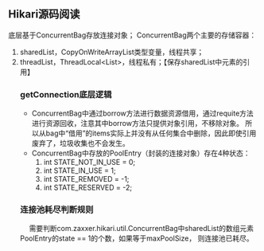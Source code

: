 ## Hikari源码阅读

底层基于ConcurrentBag存放连接对象；
ConcurrentBag两个主要的存储容器：
1. sharedList，CopyOnWriteArrayList类型变量，线程共享；
2. threadList，ThreadLocal<List<Object>>，线程私有；【保存sharedList中元素的引用】

### getConnection底层逻辑
- ConcurrentBag中通过borrow方法进行数据资源借用，通过requite方法进行资源回收，注意其中borrow方法只提供对象引用，不移除对象。
所以从bag中“借用”的items实际上并没有从任何集合中删除，因此即使引用废弃了，垃圾收集也不会发生。
&nbsp;
- ConcurrentBag中存放的PoolEntry（封装的连接对象）存在4种状态：
  1. int STATE_NOT_IN_USE = 0;
  2. int STATE_IN_USE = 1;
  3. int STATE_REMOVED = -1;
  4. int STATE_RESERVED = -2;

### 连接池耗尽判断规则
&emsp; 需要判断com.zaxxer.hikari.util.ConcurrentBag中sharedList的数组元素PoolEntry的state == 1的个数，如果等于maxPoolSize，
则连接池已耗尽。
